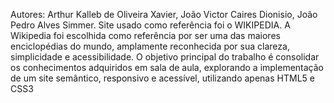 Autores: Arthur Kalleb de Oliveira Xavier, João Victor Caires Dionisio, João Pedro Alves Simmer.
Site usado como referência foi o WIKIPEDIA.
A Wikipedia foi escolhida como referência por ser uma das maiores enciclopédias do mundo, amplamente reconhecida por sua clareza, simplicidade e acessibilidade.
O objetivo principal do trabalho é consolidar os conhecimentos adquiridos em sala de aula, explorando a implementação de um site semântico, responsivo e acessível, utilizando apenas HTML5 e CSS3
